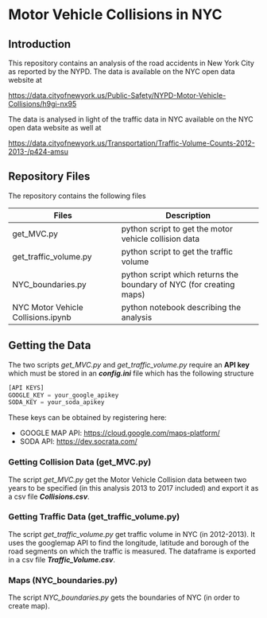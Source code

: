 # Motor Vehicle Collisions in NYC

## Introduction

This repository contains an analysis of the road accidents in New York City as reported by the NYPD.
The data is available on the NYC open data website at

https://data.cityofnewyork.us/Public-Safety/NYPD-Motor-Vehicle-Collisions/h9gi-nx95

The data is analysed in light of the traffic data in NYC available on the NYC open data website as well at 

https://data.cityofnewyork.us/Transportation/Traffic-Volume-Counts-2012-2013-/p424-amsu

## Repository Files
The repository contains the following files

 Files                              | Description                                                         |
-----------------------------       |---------------------------------------------------------------------|
get_MVC.py                          | python script to get the motor vehicle collision data               |
get_traffic_volume.py               | python script to get the traffic volume                             |
NYC_boundaries.py                   | python script which returns the boundary of NYC (for creating maps) |
NYC Motor Vehicle Collisions.ipynb  | python notebook describing the analysis                                    |


## Getting the Data
The two scripts *get_MVC.py* and *get_traffic_volume.py* require an <b>API key</b> which must be stored in an <b>*config.ini*</b> file which has the following structure

```python
[API KEYS]
GOOGLE_KEY = your_google_apikey
SODA_KEY = your_soda_apikey
```
These keys can be obtained by registering here:
- GOOGLE MAP API: https://cloud.google.com/maps-platform/
- SODA API: https://dev.socrata.com/

### Getting Collision Data  (get_MVC.py)
The script *get_MVC.py* get the Motor Vehicle Collision data between two years to be specified (in this analysis 2013 to 2017 included) and export it as a csv file <b>*Collisions.csv*</b>.

### Getting Traffic Data  (get_traffic_volume.py)
The script *get_traffic_volume.py* get traffic volume in NYC (in 2012-2013). 
It  uses the googlemap API to find the longitude, latitude and borough of the road segments on which the traffic is measured. The dataframe is exported in a csv file <b>*Traffic_Volume.csv*</b>.

### Maps  (NYC_boundaries.py)
The script *NYC_boundaries.py* gets the boundaries of NYC (in order to create map).
